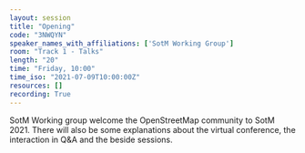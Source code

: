 ```yaml
---
layout: session
title: "Opening"
code: "3NWQYN"
speaker_names_with_affiliations: ['SotM Working Group']
room: "Track 1 - Talks"
length: "20"
time: "Friday, 10:00"
time_iso: "2021-07-09T10:00:00Z"
resources: []
recording: True
---
```

SotM Working group welcome the OpenStreetMap community to SotM 2021. There will also be some explanations about the virtual conference, the interaction in Q&amp;A and the beside sessions.

